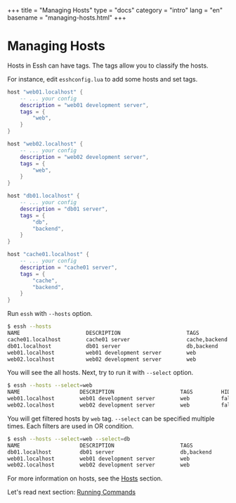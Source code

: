 +++
title = "Managing Hosts"
type = "docs"
category = "intro"
lang = "en"
basename = "managing-hosts.html"
+++

# Managing Hosts

Hosts in Essh can have tags. The tags allow you to classify the hosts.

For instance, edit `esshconfig.lua` to add some hosts and set tags.

~~~lua
host "web01.localhost" {
    -- ... your config
    description = "web01 development server",
    tags = {
        "web",
    }
}

host "web02.localhost" {
    -- ... your config
    description = "web02 development server",
    tags = {
        "web",
    }
}

host "db01.localhost" {
    -- ... your config
    description = "db01 server",
    tags = {
        "db",
        "backend",
    }
}

host "cache01.localhost" {
    -- ... your config
    description = "cache01 server",
    tags = {
        "cache",
        "backend",
    }
}
~~~

Run `essh` with `--hosts` option.

~~~sh
$ essh --hosts
NAME                     DESCRIPTION                     TAGS                 HIDDEN
cache01.localhost        cache01 server                  cache,backend        false
db01.localhost           db01 server                     db,backend           false
web01.localhost          web01 development server        web                  false
web02.localhost          web02 development server        web                  false
~~~

You will see the all hosts. Next, try to run it with `--select` option.

~~~sh
$ essh --hosts --select=web
NAME                   DESCRIPTION                     TAGS         HIDDEN
web01.localhost        web01 development server        web          false
web02.localhost        web02 development server        web          false
~~~

You will get filtered hosts by `web` tag. `--select` can be specified multiple times. Each filters are used in OR condition.

~~~sh
$ essh --hosts --select=web --select=db
NAME                   DESCRIPTION                     TAGS              HIDDEN
db01.localhost         db01 server                     db,backend        false
web01.localhost        web01 development server        web               false
web02.localhost        web02 development server        web               false
~~~

For more information on hosts, see the [Hosts](/docs/en/hosts.html) section.

Let's read next section: [Running Commands](running-commands.html)

